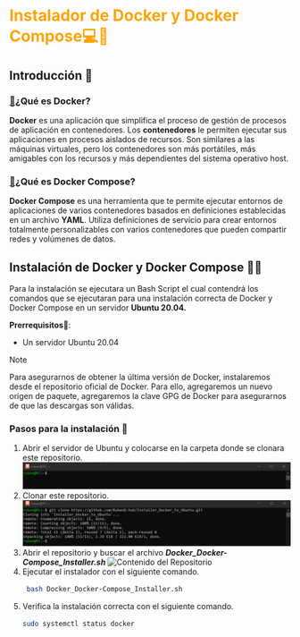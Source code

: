 <h1 style="color:Orange">Instalador de Docker y Docker Compose💻🐋 </h1>

## Introducción 🧐

### [🔗](https://nuvalab.com/comandos-principales-en-docker/#:~:text=0-,%C2%BFQu%C3%A9%20es%20Docker%3F,-Imagina%20que%20quieres)¿Qué es Docker?

**Docker** es una aplicación que simplifica el proceso de gestión de procesos de aplicación en contenedores. Los **contenedores** le permiten ejecutar sus aplicaciones en procesos aislados de recursos. Son similares a las máquinas virtuales, pero los contenedores son más portátiles, más amigables con los recursos y más dependientes del sistema operativo host.

### [🔗](https://imaginaformacion.com/tutoriales/que-es-docker-compose#:~:text=2024%2D03%2D14-,%C2%BFQu%C3%A9%20es%20Docker%20Compose%3F,-Docker%20Compose%20es)¿Qué es Docker Compose?

**Docker Compose** es una herramienta que te permite ejecutar entornos de aplicaciones de varios contenedores basados en definiciones establecidas en un archivo **YAML**. Utiliza definiciones de servicio para crear entornos totalmente personalizables con varios contenedores que pueden compartir redes y volúmenes de datos.

## Instalación de Docker y Docker Compose 👨‍💻

Para la instalación se ejecutara un Bash Script el cual contendrá los comandos que se ejecutaran para una instalación correcta de Docker y Docker Compose en un servidor **Ubuntu 20.04.**

**Prerrequisitos**📝:

- Un servidor Ubuntu 20.04

> [!NOTE]
> Para asegurarnos de obtener la última versión de Docker, instalaremos desde el repositorio oficial de Docker. Para ello, agregaremos un nuevo origen de paquete, agregaremos la clave GPG de Docker para asegurarnos de que las descargas son válidas.

### Pasos para la instalación 👣

1. Abrir el servidor de Ubuntu y colocarse en la carpeta donde se clonara este repositorio.
   ![Cli Ubuntu](img/image.png)
2. Clonar este repositorio.
   ![Clonar Repositorio](img/image-1.png)
3. Abrir el repositorio y buscar el archivo **_Docker_Docker-Compose_Installer.sh_**
   ![Contenido del Repositorio]()
4. Ejecutar el instalador con el siguiente comando.
   ```bash
    bash Docker_Docker-Compose_Installer.sh
   ```
5. Verifica la instalación correcta con el siguiente comando.
   ```bash
   sudo systemctl status docker
   ```
